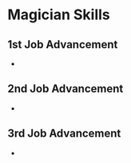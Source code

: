 # Magician Skills

## 1st Job Advancement

- []()

## 2nd Job Advancement

- []()

## 3rd Job Advancement

- []()

